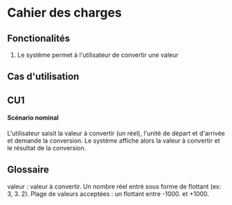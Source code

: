 # Cahier des charges

## Fonctionalités

1. Le système permet à l'utilisateur de convertir une valeur

## Cas d'utilisation

## CU1

#### Scénario nominal
L'utilisateur saisit la valeur à convertir (un réel), l'unité de départ et d'arrivée et demande la conversion. Le système affiche alors la valeur à convertir et le résultat de la conversion. 



## Glossaire

valeur : valeur à convertir. Un nombre réel entré sous forme de flottant (ex: 3, 3. 2). Plage de valeurs acceptées : un flottant entre -1000. et +1000.